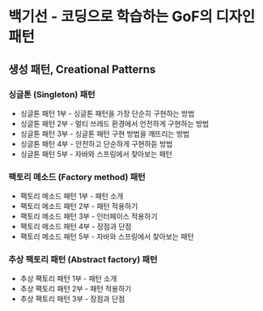 # 백기선 - 코딩으로 학습하는 GoF의 디자인 패턴

## 생성 패턴, Creational Patterns
   
### 싱글톤 (Singleton) 패턴
- 싱글톤 패턴 1부 - 싱글톤 패턴을 가장 단순히 구현하는 방법
- 싱글톤 패턴 2부 - 멀티 쓰레드 환경에서 언전하게 구현하는 방법
- 싱글톤 패턴 3부 - 싱글톤 패턴 구현 방법을 깨뜨리는 방법
- 싱글톤 패턴 4부 - 안전하고 단순하게 구현하듣 방법
- 싱글톤 패턴 5부 - 자바와 스프링에서 찾아보는 패턴

### 팩토리 메소드 (Factory method) 패턴
- 팩토리 메소드 패턴 1부 - 패턴 소개 
- 팩토리 메소드 패턴 2부 - 패턴 적용하기 
- 팩토리 메소드 패턴 3부 - 인터페이스 적용하기
- 팩토리 메소드 패턴 4부 - 장점과 단점
- 팩토리 메소드 패턴 5부 - 자바와 스프링에서 찾아보는 패턴

### 추상 팩토리 패턴 (Abstract factory) 패턴
- 추상 팩토리 패턴 1부 - 패턴 소개
- 추상 팩토리 패턴 2부 - 패턴 적용하기
- 추상 팩토리 패턴 3부 - 장점과 단점 